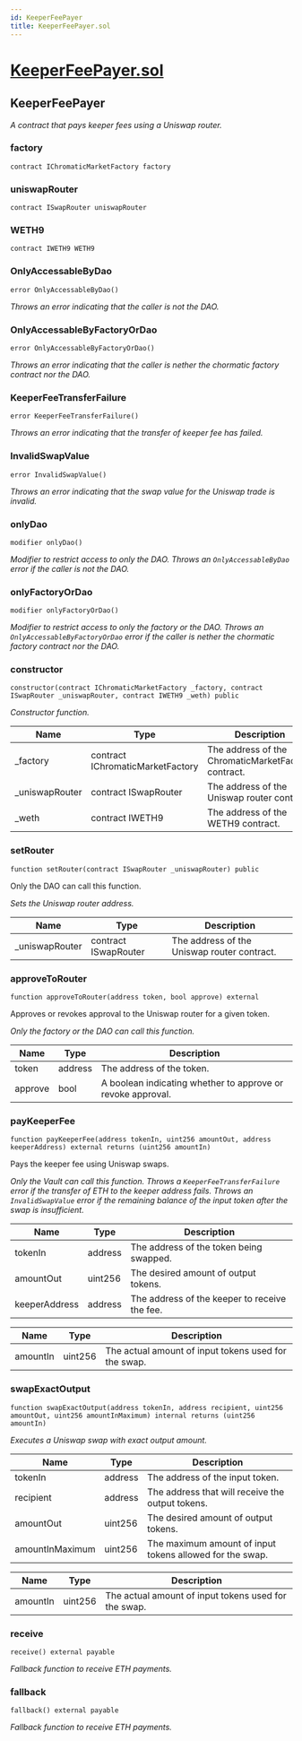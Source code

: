 ```yaml
---
id: KeeperFeePayer
title: KeeperFeePayer.sol
---
```

# [KeeperFeePayer.sol](https://github.com/chromatic-protocol/contracts/tree/main/contracts/core/KeeperFeePayer.sol)

## KeeperFeePayer

_A contract that pays keeper fees using a Uniswap router._

### factory

```solidity
contract IChromaticMarketFactory factory
```

### uniswapRouter

```solidity
contract ISwapRouter uniswapRouter
```

### WETH9

```solidity
contract IWETH9 WETH9
```

### OnlyAccessableByDao

```solidity
error OnlyAccessableByDao()
```

_Throws an error indicating that the caller is not the DAO._

### OnlyAccessableByFactoryOrDao

```solidity
error OnlyAccessableByFactoryOrDao()
```

_Throws an error indicating that the caller is nether the chormatic factory contract nor the DAO._

### KeeperFeeTransferFailure

```solidity
error KeeperFeeTransferFailure()
```

_Throws an error indicating that the transfer of keeper fee has failed._

### InvalidSwapValue

```solidity
error InvalidSwapValue()
```

_Throws an error indicating that the swap value for the Uniswap trade is invalid._

### onlyDao

```solidity
modifier onlyDao()
```

_Modifier to restrict access to only the DAO.
     Throws an `OnlyAccessableByDao` error if the caller is not the DAO._

### onlyFactoryOrDao

```solidity
modifier onlyFactoryOrDao()
```

_Modifier to restrict access to only the factory or the DAO.
     Throws an `OnlyAccessableByFactoryOrDao` error if the caller is nether the chormatic factory contract nor the DAO._

### constructor

```solidity
constructor(contract IChromaticMarketFactory _factory, contract ISwapRouter _uniswapRouter, contract IWETH9 _weth) public
```

_Constructor function._

| Name | Type | Description |
| ---- | ---- | ----------- |
| _factory | contract IChromaticMarketFactory | The address of the ChromaticMarketFactory contract. |
| _uniswapRouter | contract ISwapRouter | The address of the Uniswap router contract. |
| _weth | contract IWETH9 | The address of the WETH9 contract. |

### setRouter

```solidity
function setRouter(contract ISwapRouter _uniswapRouter) public
```

Only the DAO can call this function.

_Sets the Uniswap router address._

| Name | Type | Description |
| ---- | ---- | ----------- |
| _uniswapRouter | contract ISwapRouter | The address of the Uniswap router contract. |

### approveToRouter

```solidity
function approveToRouter(address token, bool approve) external
```

Approves or revokes approval to the Uniswap router for a given token.

_Only the factory or the DAO can call this function._

| Name | Type | Description |
| ---- | ---- | ----------- |
| token | address | The address of the token. |
| approve | bool | A boolean indicating whether to approve or revoke approval. |

### payKeeperFee

```solidity
function payKeeperFee(address tokenIn, uint256 amountOut, address keeperAddress) external returns (uint256 amountIn)
```

Pays the keeper fee using Uniswap swaps.

_Only the Vault can call this function.
     Throws a `KeeperFeeTransferFailure` error if the transfer of ETH to the keeper address fails.
     Throws an `InvalidSwapValue` error if the remaining balance of the input token after the swap is insufficient._

| Name | Type | Description |
| ---- | ---- | ----------- |
| tokenIn | address | The address of the token being swapped. |
| amountOut | uint256 | The desired amount of output tokens. |
| keeperAddress | address | The address of the keeper to receive the fee. |

| Name | Type | Description |
| ---- | ---- | ----------- |
| amountIn | uint256 | The actual amount of input tokens used for the swap. |

### swapExactOutput

```solidity
function swapExactOutput(address tokenIn, address recipient, uint256 amountOut, uint256 amountInMaximum) internal returns (uint256 amountIn)
```

_Executes a Uniswap swap with exact output amount._

| Name | Type | Description |
| ---- | ---- | ----------- |
| tokenIn | address | The address of the input token. |
| recipient | address | The address that will receive the output tokens. |
| amountOut | uint256 | The desired amount of output tokens. |
| amountInMaximum | uint256 | The maximum amount of input tokens allowed for the swap. |

| Name | Type | Description |
| ---- | ---- | ----------- |
| amountIn | uint256 | The actual amount of input tokens used for the swap. |

### receive

```solidity
receive() external payable
```

_Fallback function to receive ETH payments._

### fallback

```solidity
fallback() external payable
```

_Fallback function to receive ETH payments._

